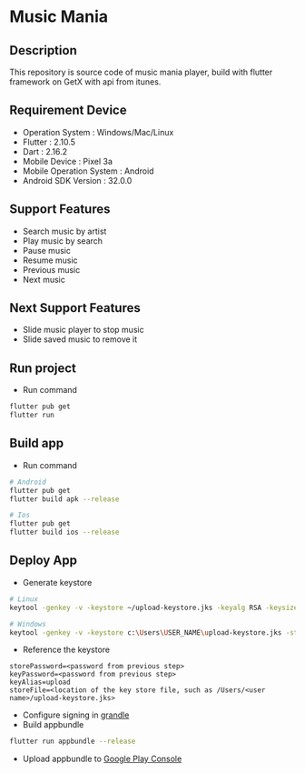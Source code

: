 # Music Mania

## Description

This repository is source code of music mania player, build with flutter framework on GetX with api
from itunes.

## Requirement Device

- Operation System : Windows/Mac/Linux
- Flutter : 2.10.5
- Dart : 2.16.2
- Mobile Device : Pixel 3a
- Mobile Operation System : Android
- Android SDK Version : 32.0.0

## Support Features

- Search music by artist
- Play music by search
- Pause music
- Resume music
- Previous music
- Next music

## Next Support Features

- Slide music player to stop music
- Slide saved music to remove it

## Run project

- Run command

```bash
flutter pub get
flutter run
```

## Build app

- Run command

```bash
# Android
flutter pub get
flutter build apk --release
```

```bash
# Ios
flutter pub get
flutter build ios --release
```

## Deploy App

- Generate keystore

```bash
# Linux
keytool -genkey -v -keystore ~/upload-keystore.jks -keyalg RSA -keysize 2048 -validity 10000 -alias upload

# Windows
keytool -genkey -v -keystore c:\Users\USER_NAME\upload-keystore.jks -storetype JKS -keyalg RSA -keysize 2048 -validity 10000 -alias upload
```

- Reference the keystore

```properties
storePassword=<password from previous step>
keyPassword=<password from previous step>
keyAlias=upload
storeFile=<location of the key store file, such as /Users/<user name>/upload-keystore.jks>
```

- Configure signing
  in [grandle](https://docs.flutter.dev/deployment/android#configure-signing-in-gradle)
- Build appbundle

```bash
flutter run appbundle --release
```

- Upload appbundle
  to [Google Play Console](https://developer.android.com/studio/publish/upload-bundle)

